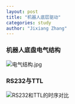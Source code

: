```yaml
---
layout: post
title: "机器人底层驱动"
categories: study
author: "Jixiang Zhang"
---
```


### 机器人底盘电气结构

![电气结构.jpg](https://i.loli.net/2019/12/25/l5C2e3wLmWvirHs.jpg)

### RS232与TTL

![RS232和TTL的时序对比](https://tva4.sinaimg.cn/large/d494c514ly1gaj9iefrmmj20k00bwjtn.jpg)
